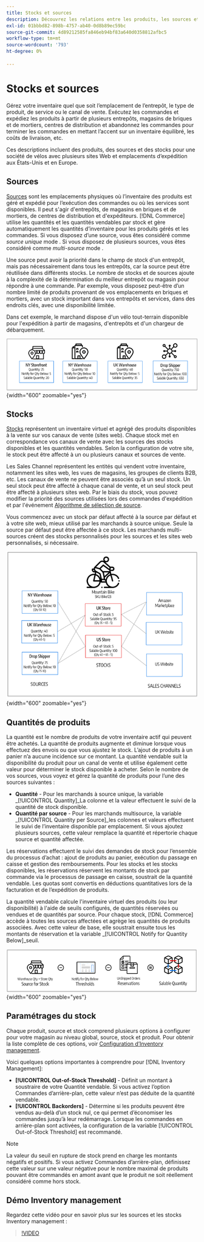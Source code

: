 ```yaml
---
title: Stocks et sources
description: Découvrez les relations entre les produits, les sources et les stocks.
exl-id: 01bbbd82-898b-4757-ab40-0d8b89ec59bc
source-git-commit: 4d89212585fa846eb94bf83a640d0358812afbc5
workflow-type: tm+mt
source-wordcount: '793'
ht-degree: 0%

---
```


# Stocks et sources

Gérez votre inventaire quel que soit l’emplacement de l’entrepôt, le type de produit, de service ou le canal de vente. Exécutez les commandes et expédiez les produits à partir de plusieurs entrepôts, magasins de briques et de mortiers, centres de distribution et abandonnez les commandes pour terminer les commandes en mettant l’accent sur un inventaire équilibré, les coûts de livraison, etc.

Ces descriptions incluent des produits, des sources et des stocks pour une société de vélos avec plusieurs sites Web et emplacements d’expédition aux États-Unis et en Europe.

## Sources

[Sources](sources-manage.md) sont les emplacements physiques où l’inventaire des produits est géré et expédié pour l’exécution des commandes ou où les services sont disponibles. Il peut s&#39;agir d&#39;entrepôts, de magasins en briques et de mortiers, de centres de distribution et d&#39;expéditeurs. [!DNL Commerce] utilise les quantités et les quantités vendables par stock et gère automatiquement les quantités d’inventaire pour les produits gérés et les commandes. Si vous disposez d’une source, vous êtes considéré comme _source unique_ mode . Si vous disposez de plusieurs sources, vous êtes considéré comme _multi-source_ mode .

Une source peut avoir la priorité dans le champ de stock d&#39;un entrepôt, mais pas nécessairement dans tous les entrepôts, car la source peut être réutilisée dans différents stocks. Le nombre de stocks et de sources ajoute à la complexité de la détermination du meilleur entrepôt ou magasin pour répondre à une commande. Par exemple, vous disposez peut-être d’un nombre limité de produits provenant de vos emplacements en briques et mortiers, avec un stock important dans vos entrepôts et services, dans des endroits clés, avec une disponibilité limitée.

Dans cet exemple, le marchand dispose d&#39;un vélo tout-terrain disponible pour l&#39;expédition à partir de magasins, d&#39;entrepôts et d&#39;un chargeur de débarquement.

![Schéma des sources d’exemple](assets/diagram-sources.png){width="600" zoomable="yes"}

## Stocks

[Stocks](stocks-manage.md) représentent un inventaire virtuel et agrégé des produits disponibles à la vente sur vos canaux de vente (sites web). Chaque stock met en correspondance vos canaux de vente avec les sources des stocks disponibles et les quantités vendables. Selon la configuration de votre site, le stock peut être affecté à un ou plusieurs canaux et sources de vente.

Les Sales Channel représentent les entités qui vendent votre inventaire, notamment les sites web, les vues de magasins, les groupes de clients B2B, etc. Les canaux de vente ne peuvent être associés qu’à un seul stock. Un seul stock peut être affecté à chaque canal de vente, et un seul stock peut être affecté à plusieurs sites web. Par le biais du stock, vous pouvez modifier la priorité des sources utilisées lors des commandes d&#39;expédition et par l&#39;événement [Algorithme de sélection de source](selection-reservations.md).

Vous commencez avec un stock par défaut affecté à la source par défaut et à votre site web, mieux utilisé par les marchands à source unique. Seule la source par défaut peut être affectée à ce stock. Les marchands multi-sources créent des stocks personnalisés pour les sources et les sites web personnalisés, si nécessaire.

![Diagramme par exemple les stocks pour un magasin](assets/diagram-stock.png){width="600" zoomable="yes"}

## Quantités de produits

La quantité est le nombre de produits de votre inventaire actif qui peuvent être achetés. La quantité de produits augmente et diminue lorsque vous effectuez des envois ou que vous ajustez le stock. L’ajout de produits à un panier n’a aucune incidence sur ce montant. La quantité vendable suit la disponibilité du produit pour un canal de vente et utilise également cette valeur pour déterminer le stock disponible à acheter. Selon le nombre de vos sources, vous voyez et gérez la quantité de produits pour l’une des sources suivantes :

- **Quantité** - Pour les marchands à source unique, la variable _[!UICONTROL Quantity]_La colonne et la valeur effectuent le suivi de la quantité de stock disponible.
- **Quantité par source** - Pour les marchands multisource, la variable _[!UICONTROL Quantity per Source]_les colonnes et valeurs effectuent le suivi de l’inventaire disponible par emplacement. Si vous ajoutez plusieurs sources, cette valeur remplace la quantité et répertorie chaque source et quantité affectée.

Les réservations effectuent le suivi des demandes de stock pour l’ensemble du processus d’achat : ajout de produits au panier, exécution du passage en caisse et gestion des remboursements. Pour les stocks et les stocks disponibles, les réservations réservent les montants de stock par commande via le processus de passage en caisse, soustrait de la quantité vendable. Les quotas sont convertis en déductions quantitatives lors de la facturation et de l’expédition de produits.

La quantité vendable calcule l&#39;inventaire virtuel des produits (ou leur disponibilité) à l&#39;aide de seuils configurés, de quantités réservées ou vendues et de quantités par source. Pour chaque stock, [!DNL Commerce] accède à toutes les sources affectées et agrège les quantités de produits associées. Avec cette valeur de base, elle soustrait ensuite tous les montants de réservation et la variable _[!UICONTROL Notify for Quantity Below]_seuil.

![Calcul de la quantité vendable d&#39;un stock](assets/diagram-salable-quantity.png){width="600" zoomable="yes"}

## Paramétrages du stock

Chaque produit, source et stock comprend plusieurs options à configurer pour votre magasin au niveau global, source, stock et produit. Pour obtenir la liste complète de ces options, voir [Configuration d’Inventory management](configuration.md).

Voici quelques options importantes à comprendre pour [!DNL Inventory Management]:

- **[!UICONTROL Out-of-Stock Threshold]** - Définit un montant à soustraire de votre Quantité vendable. Si vous activez l’option Commandes d’arrière-plan, cette valeur n’est pas déduite de la quantité vendable.
- **[!UICONTROL Backorders]** - Détermine si les produits peuvent être vendus au-delà d’un stock nul, ce qui permet d’économiser les commandes jusqu’à leur redémarrage. Lorsque les commandes en arrière-plan sont activées, la configuration de la variable [!UICONTROL Out-of-Stock Threshold] est recommandé.

>[!NOTE]
>
>La valeur du seuil en rupture de stock prend en charge les montants négatifs et positifs. Si vous activez Commandes d’arrière-plan, définissez cette valeur sur une valeur négative pour le nombre maximal de produits pouvant être commandés en amont avant que le produit ne soit réellement considéré comme hors stock.

## Démo Inventory management

Regardez cette vidéo pour en savoir plus sur les sources et les stocks Inventory management :

>[!VIDEO](https://video.tv.adobe.com/v/343748?quality=12)

